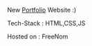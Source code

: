 New [Portfolio](http://www.harshgupta.ga) Website :)

Tech-Stack : HTML,CSS,JS

Hosted on : FreeNom
